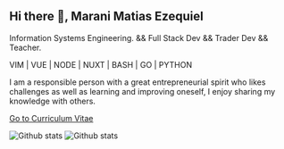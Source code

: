 ## Hi there 👋, Marani Matias Ezequiel

Information Systems Engineering. && Full Stack Dev && Trader Dev && Teacher.

VIM | VUE | NODE | NUXT | BASH | GO | PYTHON

I am a responsible person with a great entrepreneurial spirit who likes challenges as well as learning and improving oneself, I enjoy sharing my knowledge with others.

[Go to Curriculum Vitae](http://maranimatias.github.io/)
    

![Github stats](https://github-readme-stats.vercel.app/api?username=MaraniMatias&show_icons=true)
![Github stats](https://github-readme-stats.vercel.app/api/top-langs/?username=maranimatias&layout=compact)

    
<!--
### INTERESES
Viajar, conocer otras culturas.
Leer sobre: machine learning (Deep learning), economía, cosmología y el universo.

### COMPETENCIAS

NodeJS, JavaScript, AngularJs, VueJs, VueRouter, Vuex, Vuetify, NuxtJs, MongoDB, MySQL, C++, Python, Golang, Linux, Bash, Vim, Git, CorovaJs, NativeScript-vue, OnsenUI, TypeScript

### EXPERIENCIA 

* __DESARROLLADOR && Co-founder__ - [Rapicopia](www.rapicopia.com.ar) - (Julio 2018 - Actualidad)

  - Desarrollador y programador front-end.
  - HTMLJavaScript, VueJS, NuxtJs, Webpack, NodeJS.

* __DESARROLLADOR__ - Tribal Consulting - (Jul 2017 – Oct 2020)

  - Desarrollador y programador front-end.
  - HTML, PUG, CSS, LESS, JavaScript, AngularJS, GruntJS. VueJS, Nativescript-vue, NodeJS MongoDB ExpressJS, NuxtJS

* __PROGRAMADOR__ - Freelance - (Nov. 2017 – Feb. 2018)

  - Programación back-end, front-end y móvil. 
  - Sis. de gestión de eventos y publicación de los mismos.
  - App. Móvil con Ionic, CordovaJS, AngularJS. Servidor API-REST con NodeJS, ExpressJS y MongoDB.

* __PROFESOR__ - Ing. Sup. Del Profesorado Nro 5 “Perito F.  Moreno” - (Ago. 2017 – Dic. 2017)

  - Dictado del curso “Programación Arduino y Introducción  a la Robótica”

* __DISERTANTE__ - EmprenDevs - (Jul.  2017)

  - VueJS - The Progressive JavaScript Framework

### LOGROS

- Expositor en CONAIISI 2018. [Ver repo](https://github.com/MaraniMatias/pediatric-bone-age-challenge)
- Proyecto personal CNC para dibujar sobre acrílico. [Ver Repo](https://github.com/MaraniMatias/cnc-arduino-nodejs-electronjs)
- Primer Puesto – Hackathon EmprenDevs 2015.

### FORMACIÓN

* __CARRERA DE GRADO__ - Universidad Tecnológica Nacional

  - Ingenieria en sistemas de la informacion.
  - Dessarrollo de sistemas de informacion
  
* __ESTUDIOS SECUNDARIOS__ - Escuela de educacion tecnica Nro 8180 “Sagrada Familia”.

  - Título de educación polimodal, modalidad producciones de bienes y servicio.
  - Título técnico en equipos e instalaciones electromecánicas.

* __CURSO REALIZADO__ - Polotecnológico

  - Curso de desarollo de sistemas con NodeJS, Express y MongoDB.

* __ASISTENCIA CONFERENCIAS__

  - EmprenDevs 2015 y 2016 -  Rosario - Argentina.
  
  - DeveloperWeek 2017 y 2018 -  San Francisco CA – EEUU.
  
  - ErLang & Elixir Factory Lite 2017 - Buenos Aires – Argentina.

-->

<!--
Here are some ideas to get you started:

- 🔭 I’m currently working on ...
- 🌱 I’m currently learning ...
- 👯 I’m looking to collaborate on ...
- 🤔 I’m looking for help with ...
- 💬 Ask me about ...
- 📫 How to reach me: ...
- 😄 Pronouns: ...
- ⚡ Fun fact: ...

[<img src='https://cdn.jsdelivr.net/npm/simple-icons@3.0.1/icons/github.svg' alt='github' height='40'>](https://github.com/MaraniMatias)  [<img src='https://cdn.jsdelivr.net/npm/simple-icons@3.0.1/icons/linkedin.svg' alt='linkedin' height='40'>](https://www.linkedin.com/in/maranimatias/)  
-->

